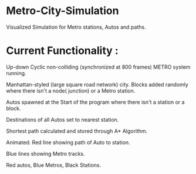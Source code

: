 # Metro-City-Simulation
Visualized Simulation for Metro stations, Autos and paths.

# Current Functionality :
Up-down Cyclic non-colliding (synchronized at 800 frames) METRO system running.

Manhattan-styled (large square road network) city. Blocks added randomly where there isn't a node( junction) or a Metro station.

Autos spawned at the Start of the program where there isn't a station or a block. 

Destinations of all Autos set to nearest station.

Shortest path calculated and stored through A* Algorithm.

Animated: Red line showing path of Auto to station.

Blue lines showing Metro tracks.

Red autos, Blue Metros, Black Stations.

